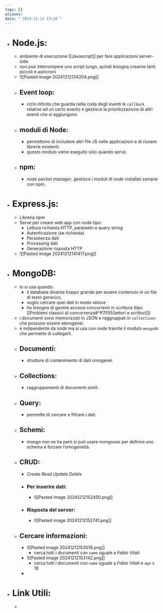 ```yaml
---
tags: []
aliases: 
data: "`2024-12-12 13:28`"
---
```

- # Node.js:
	- ambiente di esecuzione [[Javascript]] per fare applicazioni server-side.
	- non può interrompere uno script lungo, quindi bisogna crearne tanti piccoli e asincroni
	- ![[Pasted image 20241212134204.png]]
	- ## Event loop:
		- ciclo infinito che guarda nella coda degli eventi le `callback` relative ad un certo evento e gestisce la prioritizzazione di altri eventi che si aggiungono 
	- ## moduli di Node:
		- permettono di includere altri file JS nelle applicazioni e di riusare librerie esistenti.
		- questo modulo viene eseguito solo quando serve.
	- ## npm:
		- _node packet manager_, gestisce i moduli di _node_ installati sempre con npm. 
- # Express.js:
	- Libreria npm
	- Serve per creare web app con node tipo:
		- Lettura richiesta HTTP, parametri e query string
		- Autenticazione (se richiesta)
		- Persistenza dati
		- Processing dati
		- Generazione risposta HTTP
	- ![[Pasted image 20241212141417.png]]
- # MongoDB:
	- lo si usa quando:
		-  il database diventa troppo grande per essere contenuto in un file di testo generico,
		-  voglio cercare quei dati in modo veloce
		- ho bisogno di gestire accessi concorrenti in scrittura (tipo [[Problemi classici di concorrenza#^ff7055|lettori e scrittori]])  
	- i documenti sono memorizzati in JSON e raggruppati in `collections` che possono essere eterogenei.
	- è indipendente da _node_ ma si usa con _node_ tramite il modulo `mongodb` che permette di collegarli.
	- ## Documenti:
		- strutture di contenimento di dati omogenei.
	- ## Collections:
	    - raggruppamenti di documenti simili.
	- ## Query:
	    - permette di cercare e filtrare i dati.
	- ## Schemi:
		- mongo non ne ha però si può usare _mongoose_ per definire uno schema e forzare l’omogeneità.
	- ## CRUD:
		- _Create Read Update Delete_
		- ### Per inserire dati:
			- ![[Pasted image 20241212152450.png]]
		- ### Risposta del server:
			- ![[Pasted image 20241212152741.png]]
	- ## Cercare informazioni:
		- ![[Pasted image 20241212153018.png]]
			- cerca tutti i documenti con `name` uguale a _Fabio Vitali_
		- ![[Pasted image 20241212153142.png]]
			- cerca tutti i documenti con `name` uguale a _Fabio Vitali_ e `age` $\ge$  _18_
		- 
- # Link Utili:
	- 